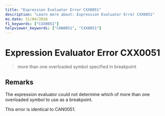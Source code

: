 ```yaml
---
title: "Expression Evaluator Error CXX0051"
description: "Learn more about: Expression Evaluator Error CXX0051"
ms.date: 11/04/2016
f1_keywords: ["CXX0051"]
helpviewer_keywords: ["CAN0051", "CXX0051"]
---
```

# Expression Evaluator Error CXX0051

> more than one overloaded symbol specified in breakpoint

## Remarks

The expression evaluator could not determine which of more than one overloaded symbol to use as a breakpoint.

This error is identical to CAN0051.
